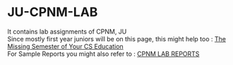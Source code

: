 # JU-CPNM-LAB
It contains lab assignments of CPNM, JU
<br>
Since mostly first year juniors will be on this page, this might help too : <a href="https://missing.csail.mit.edu/">The Missing Semester of Your CS Education</a>
<br>
For Sample Reports you might also refer to : <a href="https://github.com/EchoCoder1729/CPNM-Odd-Semester/tree/main/Report">CPNM LAB REPORTS</a>
